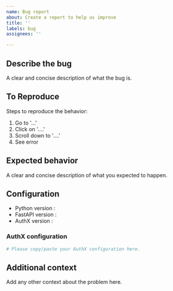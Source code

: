 ```yaml
---
name: Bug report
about: Create a report to help us improve
title: ''
labels: bug
assignees: ''

---
```


## Describe the bug

A clear and concise description of what the bug is.

## To Reproduce

Steps to reproduce the behavior:

1. Go to '...'
2. Click on '....'
3. Scroll down to '....'
4. See error

## Expected behavior

A clear and concise description of what you expected to happen.

## Configuration

- Python version :
- FastAPI version :
- AuthX version :

### AuthX configuration

```py
# Please copy/paste your AuthX configuration here.
```

## Additional context

Add any other context about the problem here.
